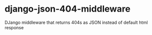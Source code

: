 # django-json-404-middleware
DJango middleware that returns 404s as JSON instead of default html response
